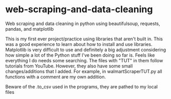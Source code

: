 # web-scraping-and-data-cleaning
Web scraping and data cleaning in python using beautifulsoup, requests, pandas, and matplotlib


This is my first ever project/practice using libraries that aren't built in. This was a good experience to learn about how to install and use libraries.
Matplotlib is very difficult to use and definitely a big adjustment considering how simple a lot of the Python stuff I've been doing so far is. Feels like everything I do needs some searching.
The files with "TUT" in them follow tutorials from YouTube. However, they also have some small changes/additions that I added. For example, in walmartScraperTUT.py all functions with a comment are my own addition.

Beware of the .to_csv used in the programs, they are pathed to my local files
